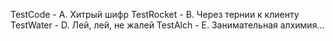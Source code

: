 TestCode - A. Хитрый шифр
TestRocket - B. Через тернии к клиенту
TestWater - D. Лей, лей, не жалей
TestAlch - E. Занимательная алхимия...
